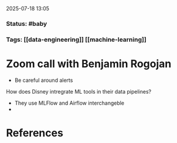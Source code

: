 2025-07-18 13:05

### Status:  #baby

### Tags: [[data-engineering]] [[machine-learning]]
# Zoom call with Benjamin Rogojan

- Be careful around alerts


How does Disney intregrate ML tools in their data pipelines?
- They use MLFlow and Airflow interchangeble
- 







# References









